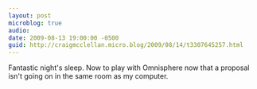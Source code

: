 ```yaml
---
layout: post
microblog: true
audio: 
date: 2009-08-13 19:00:00 -0500
guid: http://craigmcclellan.micro.blog/2009/08/14/t3307645257.html
---
```

Fantastic night's sleep. Now to play with Omnisphere now that a proposal isn't going on in the same room as my computer.
